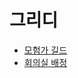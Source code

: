 # 그리디

- [모험가 길드](https://github.com/JangHyoGwang/TIL/blob/main/Python/%EB%AA%A8%ED%97%98%EA%B0%80%20%EA%B8%B8%EB%93%9C.md)
- [회의실 배정](https://github.com/JangHyoGwang/TIL/blob/main/Python/Problem/%ED%9A%8C%EC%9D%98%EC%8B%A4%20%EB%B0%B0%EC%A0%95.md)
